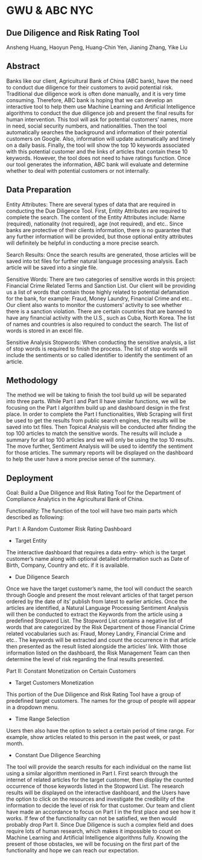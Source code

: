 # GWU & ABC NYC
## Due Diligence and Risk Rating Tool
Ansheng Huang, Haoyun Peng, Huang-Chin Yen, Jianing Zhang, Yike Liu


## Abstract 

 
Banks like our client, Agricultural Bank of China (ABC bank), have the need to conduct due diligence for their customers to avoid potential risk. Traditional due diligence work is often done manually, and it is very time consuming. Therefore, ABC bank is hoping that we can develop an interactive tool to help them use Machine Learning and Artificial Intelligence algorithms to conduct the due diligence job and present the final results for human intervention. This tool will ask for potential customers’ names, more in need, social security numbers, and nationalities. Then the tool automatically searches the background and information of their potential customers on Google. Also, information will update automatically and timely on a daily basis. Finally, the tool will show the top 10 keywords associated with this potential customer and the links of articles that contain these 10 keywords. However, the tool does not need to have ratings function. Once our tool generates the information, ABC bank will evaluate and determine whether to deal with potential customers or not internally.
 
## Data Preparation
 
Entity Attributes: There are several types of data that are required in conducting the Due Diligence Tool. First, Entity Attributes are required to complete the search. The content of the Entity Attributes include: Name (required), nationality (not required), age (not required), and etc.. Since banks are protective of their clients information, there is no guarantee that any further information will be provided, but those optional entity attributes will definitely be helpful in conducting a more precise search. 
 
Search Results: Once the search results are generated, those articles will be saved into txt files for further natural language processing analysis. Each article will be saved into a single file. 
 
Sensitive Words: There are two categories of sensitive words in this project: Financial Crime Related Terms and Sanction List. Our client will be providing us a list of words that contain those highly related to potential defamation for the bank, for example: Fraud, Money Laundry, Financial Crime and etc.. Our client also wants to monitor the customers’ activity to see whether there is a sanction violation. There are certain countries that are banned to have any financial activity with the U.S., such as Cuba, North Korea. The list of names and countries is also required to conduct the search. The list of words is stored in an excel file. 
 
Sensitive Analysis Stopwords: When conducting the sensitive analysis, a list of stop words is required to finish the process. The list of stop words will include the sentiments or so called identifier to identify the sentiment of an article. 

## Methodology

The method we will be taking to finish the tool build up will be separated into three parts. While Part I and Part II have similar functions, we will be focusing on the Part I algorithm build up and dashboard design in the first place. 
In order to complete the Part I functionalities, Web Scraping will first be used to get the results from public search engines, the results will be saved into txt files. Then Topical Analysis will be conducted after finding the top 100 articles to match the sensitive words. The results will include a summary for all top 100 articles and we will only be using the top 10 results. The move further, Sentiment Analysis will be used to identify the sentiment for those articles. The summary reports will be displayed on the dashboard to help the user have a more precise sense of the summary. 

## Deployment

Goal: Build a Due Diligence and Risk Rating Tool for the Department of Compliance Analytics in the Agricultural Bank of China. 

Functionality: The function of the tool will have two main parts which described as following: 


Part I: A Random Customer Risk Rating Dashboard

- Target Entity

The interactive dashboard that requires a data entry- which is the target customer’s name along with optional detailed information such as Date of Birth, Company, Country and etc. if it is available. 
- Due Diligence Search

Once we have the target customer’s name, the tool will conduct the search through Google and present the most relevant articles of that target person ordered by the date of its’ publish from latest to earlier articles.  Once the articles are identified, a Natural Language Processing Sentiment Analysis will then be conducted to extract the Keywords from the article using a predefined Stopword List. The Stopword List contains a negative list of words that are categorized by the Risk Department of those Financial Crime related vocabularies such as: Fraud, Money Landry, Financial Crime and etc.. 
The keywords will be extracted and count the occurrence in that article then presented as the result listed alongside the articles’ link. 
With those information listed on the dashboard, the Risk Management Team can then determine the level of risk regarding the final results presented. 


Part II: Constant Monetization on Certain Customers 

- Target Customers Monetization

This portion of the Due Diligence and Risk Rating Tool have a group of predefined target customers. The names for the group of people will appear in a dropdown menu. 

- Time Range Selection

Users then also have the option to select a certain period of time range. For example, show articles related to this person in the past week, or past month. 

- Constant Due Diligence Searching

The tool will provide the search results for each individual on the name list using a similar algorithm mentioned in Part I. First search through the internet of related articles for the target customer, then display the counted occurrence of those keywords listed in the Stopword List. 
The research results will be displayed on the interactive dashboard, and the Users have the option to click on the resources and investigate the credibility of the information to decide the level of risk for that customer. 
Our team and client have made an accordance to focus on Part I in the first place and see how it works. If few of the functionality can not be satisfied, we then would probably drop Part II. Since Due Diligence is such a complex field and does require lots of human research, which makes it impossible to count on Machine Learning and Artificial Intelligence algorithms fully. Knowing the present of those obstacles, we will be focusing on the first part of the functionality and hope we can reach our expectation. 



